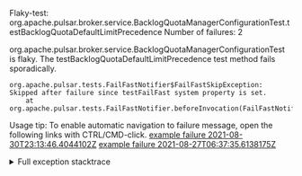        
Flaky-test: org.apache.pulsar.broker.service.BacklogQuotaManagerConfigurationTest.testBacklogQuotaDefaultLimitPrecedence
Number of failures: 2

org.apache.pulsar.broker.service.BacklogQuotaManagerConfigurationTest is flaky. The testBacklogQuotaDefaultLimitPrecedence test method fails sporadically.

```
org.apache.pulsar.tests.FailFastNotifier$FailFastSkipException: Skipped after failure since testFailFast system property is set.
	at org.apache.pulsar.tests.FailFastNotifier.beforeInvocation(FailFastNotifier.java:88)

```

Usage tip: To enable automatic navigation to failure message, open the following links with CTRL/CMD-click.
[example failure 2021-08-30T23:13:46.4044102Z](https://github.com/apache/pulsar/runs/3467152431?check_suite_focus=true#step:9:901)
[example failure 2021-08-27T06:37:35.6138175Z](https://github.com/apache/pulsar/runs/3440411059?check_suite_focus=true#step:9:2823)


<details>
<summary>Full exception stacktrace</summary>
<code><pre>
org.apache.pulsar.tests.FailFastNotifier$FailFastSkipException: Skipped after failure since testFailFast system property is set.
	at org.apache.pulsar.tests.FailFastNotifier.beforeInvocation(FailFastNotifier.java:88)

</pre></code>
</details>

